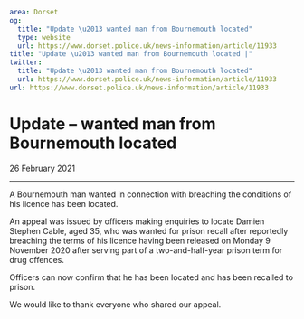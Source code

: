 ```yaml
area: Dorset
og:
  title: "Update \u2013 wanted man from Bournemouth located"
  type: website
  url: https://www.dorset.police.uk/news-information/article/11933
title: "Update \u2013 wanted man from Bournemouth located |"
twitter:
  title: "Update \u2013 wanted man from Bournemouth located"
  url: https://www.dorset.police.uk/news-information/article/11933
url: https://www.dorset.police.uk/news-information/article/11933
```

# Update – wanted man from Bournemouth located

26 February 2021

* * *

A Bournemouth man wanted in connection with breaching the conditions of his licence has been located.

An appeal was issued by officers making enquiries to locate Damien Stephen Cable, aged 35, who was wanted for prison recall after reportedly breaching the terms of his licence having been released on Monday 9 November 2020 after serving part of a two-and-half-year prison term for drug offences.

Officers can now confirm that he has been located and has been recalled to prison.

We would like to thank everyone who shared our appeal.
